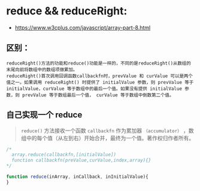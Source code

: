 # reduce && reduceRight:
+ https://www.w3cplus.com/javascript/array-part-8.html

## 区别：
~~~
reduceRight()方法的功能和reduce()功能是一样的，不同的是reduceRight()从数组的末尾向前将数组中的数组项做累加。
reduceRight()首次调用回调函数callbackfn时，prevValue 和 curValue 可以是两个值之一。如果调用 reduceRight() 时提供了 initialValue 参数，则 prevValue 等于 initialValue，curValue 等于数组中的最后一个值。如果没有提供 initialValue 参数，则 prevValue 等于数组最后一个值， curValue 等于数组中倒数第二个值。
~~~

## 自己实现一个 reduce 
> `reduce()` 方法接收一个函数 `callbackfn` 作为累加器 `（accumulator）` ，数组中的每个值（从左到右）开始合并，最终为一个值。著作权归作者所有。

```js
/*
  array.reduce(callbackfn,[initialValue])
  function callbackfn(preValue,curValue,index,array){}
*/

function reduce(inArray, inCallback, inInitialValue){
}
```




